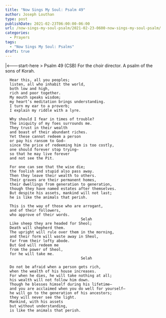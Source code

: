 ```yaml
---
title: "Now Sings My Soul: Psalm 49"
author: Joseph Louthan
type: post
publishDate: 2021-02-23T06:00:00-06:00
url: /now-sings-my-soul-psalm/2021-02-23-0600-now-sings-my-soul-psalm/
categories:
  - Prayers
tags:
  - "Now Sings My Soul: Psalms"
draft: true
---
```

<div style="font-variant: small-caps;">

</div>
    |<---start-here
> Psalm 49 (CSB)
For the choir director. A psalm of the sons of Korah. 

      Hear this, all you peoples; 
      listen, all who inhabit the world, 
      both low and high, 
      rich and poor together. 
      My mouth speaks wisdom; 
      my heart’s meditation brings understanding. 
      I turn my ear to a proverb; 
      I explain my riddle with a lyre. 

      Why should I fear in times of trouble? 
      The iniquity of my foes surrounds me. 
      They trust in their wealth 
      and boast of their abundant riches. 
      Yet these cannot redeem a person 
      or pay his ransom to God—
      since the price of redeeming him is too costly, 
      one should forever stop trying—
      so that he may live forever 
      and not see the Pit. 

      For one can see that the wise die; 
      the foolish and stupid also pass away. 
      Then they leave their wealth to others. 
      Their graves are their permanent homes, 
      their dwellings from generation to generation, 
      though they have named estates after themselves. 
      But despite his assets, mankind will not last; 
      he is like the animals that perish. 

      This is the way of those who are arrogant, 
      and of their followers, 
      who approve of their words. 
                                      Selah 
      Like sheep they are headed for Sheol; 
      Death will shepherd them. 
      The upright will rule over them in the morning, 
      and their form will waste away in Sheol, 
      far from their lofty abode. 
      But God will redeem me 
      from the power of Sheol, 
      for he will take me. 
                                      Selah 

      Do not be afraid when a person gets rich, 
      when the wealth of his house increases. 
      For when he dies, he will take nothing at all; 
      his wealth will not follow him down. 
      Though he blesses himself during his lifetime—
      and you are acclaimed when you do well for yourself—
      he will go to the generation of his ancestors; 
      they will never see the light. 
      Mankind, with his assets 
      but without understanding, 
      is like the animals that perish.
